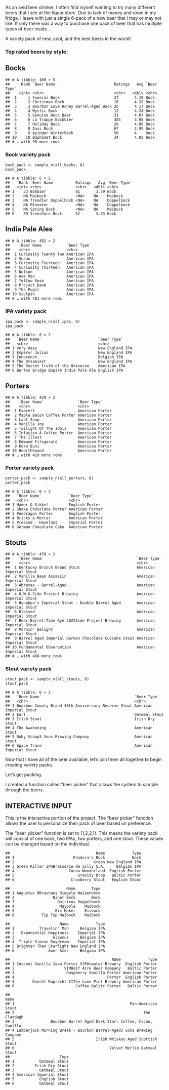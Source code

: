 As an avid beer drinker, I often find myself wanting to try many
different beers that I see at the liquor store. Due to lack of money and
room in my fridge, I leave with just a single 6-pack of a new beer that
I may or may not like. If only there was a way to purchase one pack of
beer that has multiple types of beer inside…

A variety pack of new, cool, and the best beers in the world!

### Top rated beers by style:

## Bocks

    ## # A tibble: 100 × 5
    ##     Rank `Beer Name`                         Ratings   Avg `Beer Type`
    ##    <int> <chr>                               <chr>   <dbl> <chr>      
    ##  1     1 Funeral Bock                        37       4.19 Bock       
    ##  2     2 Christmas Bock                      16       4.28 Bock       
    ##  3     3 Bourbon Love Honey Barrel-Aged Bock 26       4.17 Bock       
    ##  4     4 Mystic Bock                         12       4.24 Bock       
    ##  5     5 Genuine Bock Beer                   31       4.07 Bock       
    ##  6     6 La Trappe Bockbier                  305      3.98 Bock       
    ##  7     7 Holiday Bock                        26       4.06 Bock       
    ##  8     8 Aass Bock                           67       3.99 Bock       
    ##  9     9 Ayinger Winterbock                  50       4    Bock       
    ## 10    10 Baphomet Bock                       34       4.02 Bock       
    ## # … with 90 more rows

### Bock variety pack

    bock_pack <- sample_n(all_bocks, 6)
    bock_pack

    ## # A tibble: 6 × 5
    ##    Rank `Beer Name`         Ratings   Avg `Beer Type`
    ##   <int> <chr>               <chr>   <dbl> <chr>      
    ## 1    33 Bokbier             81       3.79 Bock       
    ## 2    NA Maibock             <NA>    NA    Maibock    
    ## 3    NA Trendler Doppelbock <NA>    NA    Doppelbock 
    ## 4    NA Minnator            <NA>    NA    Doppelbock 
    ## 5    NA Spring Bock         <NA>    NA    Maibock    
    ## 6    89 Ironshore Bock      52       3.33 Bock

## India Pale Ales

    ## # A tibble: 491 × 2
    ##    `Beer Name`          `Beer Type` 
    ##    <chr>                <chr>       
    ##  1 Curiosity Twenty Two American IPA
    ##  2 Susan                American IPA
    ##  3 Curiosity Fourteen   American IPA
    ##  4 Curiosity Thirteen   American IPA
    ##  5 Nelson               American IPA
    ##  6 Axe Man              American IPA
    ##  7 Yellow Rose          American IPA
    ##  8 Project Dank         American IPA
    ##  9 The Pupil            American IPA
    ## 10 Sculpin              American IPA
    ## # … with 481 more rows

### IPA variety pack

    ipa_pack <- sample_n(all_ipas, 6)
    ipa_pack

    ## # A tibble: 6 × 2
    ##   `Beer Name`                         `Beer Type`    
    ##   <chr>                               <chr>          
    ## 1 Very Hazy                           New England IPA
    ## 2 Emperor Julius                      New England IPA
    ## 3 Innocence                           Belgian IPA    
    ## 4 The Dreamiest                       New England IPA
    ## 5 The Secret Truth of the Universe    American IPA   
    ## 6 Burton Bridge Empire India Pale Ale English IPA

## Porters

    ## # A tibble: 429 × 2
    ##    `Beer Name`               `Beer Type`    
    ##    <chr>                     <chr>          
    ##  1 Everett                   American Porter
    ##  2 Maple Bacon Coffee Porter American Porter
    ##  3 Last Snow                 American Porter
    ##  4 Vanilla Joe               American Porter
    ##  5 Twilight Of The Idols     American Porter
    ##  6 Infusion A Coffee Porter  American Porter
    ##  7 The Illest                American Porter
    ##  8 Edmund Fitzgerald         American Porter
    ##  9 Koko Buni                 American Porter
    ## 10 Hearthbound               American Porter
    ## # … with 419 more rows

### Porter variety pack

    porter_pack <- sample_n(all_porters, 6)
    porter_pack

    ## # A tibble: 6 × 2
    ##   `Beer Name`            `Beer Type`    
    ##   <chr>                  <chr>          
    ## 1 Hamer & Sikkel         English Porter 
    ## 2 Shake Chocolate Porter American Porter
    ## 3 Pendragon Porter       English Porter 
    ## 4 Bricks & Mortar        American Porter
    ## 5 Pressed - Hazelnut     Imperial Porter
    ## 6 German Chocolate Cake  American Porter

## Stouts

    ## # A tibble: 470 × 2
    ##    `Beer Name`                                         `Beer Type`            
    ##    <chr>                                               <chr>                  
    ##  1 Kentucky Brunch Brand Stout                         American Imperial Stout
    ##  2 Vanilla Bean Assassin                               American Imperial Stout
    ##  3 Abraxas - Barrel-Aged                               American Imperial Stout
    ##  4 O.W.K.Side Project Brewing                          American Imperial Stout
    ##  5 Hunahpu's Imperial Stout - Double Barrel Aged       American Imperial Stout
    ##  6 Blessed                                             American Imperial Stout
    ##  7 Beer:Barrel:Time Rye 2022Side Project Brewing       American Imperial Stout
    ##  8 Mornin' Delight                                     American Imperial Stout
    ##  9 Barrel Aged Imperial German Chocolate Cupcake Stout American Imperial Stout
    ## 10 Fundamental Observation                             American Imperial Stout
    ## # … with 460 more rows

### Stout variety pack

    stout_pack <- sample_n(all_stouts, 6)
    stout_pack

    ## # A tibble: 6 × 2
    ##   `Beer Name`                                         `Beer Type`            
    ##   <chr>                                               <chr>                  
    ## 1 Bourbon County Brand 30th Anniversary Reserve Stout American Imperial Stout
    ## 2 Earl                                                Oatmeal Stout          
    ## 3 Irish Stout                                         Irish Dry Stout        
    ## 4 The Awakening                                       American Stout         
    ## 5 Baby Scoop3 Sons Brewing Company                    American Stout         
    ## 6 Space Trace                                         American Imperial Stout

Now that I have all of the beer available, let’s join them all together
to begin creating variety packs.

Let’s get packing.

I created a function called “beer picker” that allows the system to
sample through the beers.

## INTERACTIVE INPUT

This is the interactive portion of the project. The “beer picker”
function allows the user to personalize their pack of beer based on
preference.

The “beer\_picker” function is set to (1,2,2,1). This means the variety
pack will consist of one bock, two IPAs, two porters, and one stout.
These values can be changed based on the individual.

    ##                                      Name            Type
    ## 1                          Pandora's Bock            Bock
    ## 2                                   Green New England IPA
    ## 3 Green Killer IPABrasserie de Silly S.A.     Belgian IPA
    ## 4                        Cocoa Wonderland  English Porter
    ## 5                            Gravity Drop   Baltic Porter
    ## 6                         Cranberry Stout   English Stout

    ##                         Name       Type
    ## 1 Augustus 8Brauhaus Riegele Weizenbock
    ## 2                 Niner Bock       Bock
    ## 3                   Quirinus Doppelbock
    ## 4                    Maypole    Maibock
    ## 5                  Eis Maker    Eisbock
    ## 6            Tip Top Maibock    Maibock

    ##                      Name            Type
    ## 1           Travelin' Man     Belgian IPA
    ## 2   Exponential Hoppiness    Imperial IPA
    ## 3                 Glaucus     Belgian IPA
    ## 4  Triple Simcoe Daydream    Imperial IPA
    ## 5 Brighter Than Starlight New England IPA
    ## 6               Amer Amer     Belgian IPA

    ##                                             Name            Type
    ## 1 Coconut Vanilla Java Porter VJPAtwater Brewery  English Porter
    ## 2                      VIMHalf Acre Beer Company   Baltic Porter
    ## 3                       Raspberry Vanilla Porter American Porter
    ## 4                                         Porter  English Porter
    ## 5        Knecht Ruprecht IIThe Lone Pint Brewery American Porter
    ## 6                           Coffee Baltic Porter   Baltic Porter

    ##                                                                   Name
    ## 1                                                   Pan-American Stout
    ## 2                                                         The Claddagh
    ## 3                Bourbon Barrel Aged Dark Star: Coffee, Cacao, Vanilla
    ## 4 Lumberjack Morning Break - Bourbon Barrel-Aged3 Sons Brewing Company
    ## 5                                    Irish Whiskey Aged Scottish Stout
    ## 6                                          Velvet Merlin Oatmeal Stout
    ##                      Type
    ## 1           Oatmeal Stout
    ## 2         Irish Dry Stout
    ## 3           Oatmeal Stout
    ## 4 American Imperial Stout
    ## 5           English Stout
    ## 6           Oatmeal Stout
